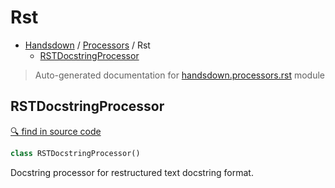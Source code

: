 # Rst

- [Handsdown](./README.md) / [Processors](./handsdown_processors_index.md) / Rst
  - [RSTDocstringProcessor](#rstdocstringprocessor)

> Auto-generated documentation for [handsdown.processors.rst](../handsdown/processors/rst.py) module

## RSTDocstringProcessor

[🔍 find in source code](../handsdown/processors/rst.py#L7)

```python
class RSTDocstringProcessor()
```

Docstring processor for restructured text docstring format.
